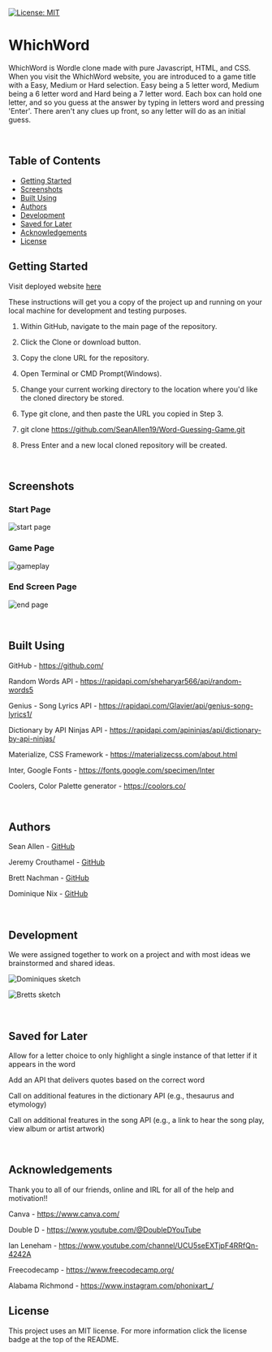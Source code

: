 [![License: MIT](https://img.shields.io/badge/License-MIT-yellow.svg)](https://opensource.org/licenses/MIT)

# WhichWord 

WhichWord is Wordle clone made with pure Javascript, HTML, and CSS. When you visit the WhichWord website, you are introduced to a game title with a Easy, Medium or Hard selection. Easy being a 5 letter word, Medium being a 6 letter word and Hard being a 7 letter word. Each box can hold one letter, and so you guess at the answer by typing in letters word and pressing 'Enter'. There aren't any clues up front, so any letter will do as an initial guess.

<br>   

## Table of Contents
- [Getting Started](#getting-started)
- [Screenshots](#screenshots)
- [Built Using](#built-using)
- [Authors](#authors)
- [Development](#development)
- [Saved for Later](#saved-for-later)
- [Acknowledgements](#acknowledgements)
- [License](#license)

## Getting Started

Visit deployed website [here](https://dominique216.github.io/Word-Guessing-Game/)

These instructions will get you a copy of the project up and running on your local machine for development and testing purposes.

1. Within GitHub, navigate to the main page of the repository.

2. Click the Clone or download button.

3. Copy the clone URL for the repository.

4. Open Terminal or CMD Prompt(Windows).

5. Change your current working directory to the location where you'd like the cloned directory be stored.

6. Type git clone, and then paste the URL you copied in Step 3.

7. git clone https://github.com/SeanAllen19/Word-Guessing-Game.git

8. Press Enter and a new local cloned repository will be created.   
    
    <br>  

## Screenshots

### Start Page
![start page](./assets/whichword%20title.png)

### Game Page
![gameplay](./assets/whichword%20gameplay.png)

### End Screen Page
![end page](./assets/whichword%20end%20page.png)

<br>      
    
## Built Using

GitHub - https://github.com/

Random Words API - https://rapidapi.com/sheharyar566/api/random-words5

Genius - Song Lyrics API - https://rapidapi.com/Glavier/api/genius-song-lyrics1/

Dictionary by API Ninjas API - https://rapidapi.com/apininjas/api/dictionary-by-api-ninjas/

Materialize, CSS Framework - https://materializecss.com/about.html

Inter, Google Fonts - https://fonts.google.com/specimen/Inter

Coolers, Color Palette generator - https://coolors.co/

<br>    

## Authors
     
  Sean Allen - [GitHub](https://github.com/SeanAllen19)
  
  Jeremy Crouthamel - [GitHub](https://github.com/Leyden05)
  
  Brett Nachman - [GitHub](https://github.com/brettnachman)
  
  Dominique Nix - [GitHub](https://github.com/Dominique216)
  
  <br>   

## Development

We were assigned together to work on a project and with most ideas we brainstormed and shared ideas.

![Dominiques sketch](./assets/Dom%201st%20sketch.jpg)

![Bretts sketch](./assets/Bretts%201st%20sketch.jpg)

<br>     

## Saved for Later

Allow for a letter choice to only highlight a single instance of that letter if it appears in the word

Add an API that delivers quotes based on the correct word

Call on additional features in the dictionary API (e.g., thesaurus and etymology)

Call on additional freatures in the song API (e.g., a link to hear the song play, view album or artist artwork)

<br>     

## Acknowledgements

Thank you to all of our friends, online and IRL for all of the help and motivation!!

Canva - https://www.canva.com/

Double D - https://www.youtube.com/@DoubleDYouTube

Ian Leneham - https://www.youtube.com/channel/UCU5seEXTjpF4RRfQn-4242A

Freecodecamp - https://www.freecodecamp.org/

Alabama Richmond - https://www.instagram.com/phonixart_/

## License
This project uses an MIT license. For more information click the license badge at the top of the README.
